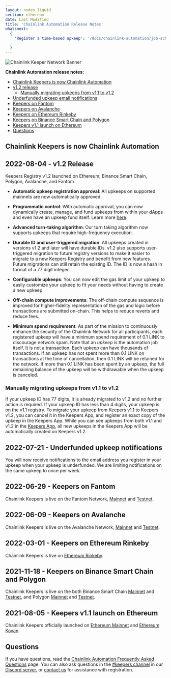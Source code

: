 ```yaml
---
layout: nodes.liquid
section: ethereum
date: Last Modified
title: 'Chainlink Automation Release Notes'
whatsnext:
  {
    'Register a time-based upkeep': '/docs/chainlink-automation/job-scheduler/','Register a Custom Logic Upkeep': '/docs/chainlink-automation/register-upkeep/',

  }
---
```

![Chainlink Keeper Network Banner](/images/contract-devs/generic-banner.png)


**Chainlink Automation release notes:**

- [Chainlink Keepers is now Chainlink Automation](#chainlink-keepers-is-now-chainlink-automation)
- [v1.2 release](#2022-08-04---v12-release)
  - [Manually migrating upkeeps from v1.1 to v1.2](#manually-migrating-upkeeps-from-v11-to-v12)
- [Underfunded upkeep email notifications](#2022-07-21---underfunded-upkeep-notifications)
- [Keepers on Fantom](#2022-06-29---keepers-on-fantom)
- [Keepers on Avalanche](#2022-06-09---keepers-on-avalanche)
- [Keepers on Ethereum Rinkeby](#2022-03-01---keepers-on-ethereum-rinkeby)
- [Keepers on Binance Smart Chain and Polygon](#2021-11-18---keepers-on-binance-smart-chain-and-polygon)
- [Keepers v1.1 launch on Ethereum](#2021-08-05---keepers-v11-launch-on-ethereum)
- [Questions](#questions)

## Chainlink Keepers is now Chainlink Automation

## 2022-08-04 - v1.2 Release

Keepers Registry v1.2 launched on Ethereum, Binance Smart Chain, Polygon, Avalanche, and Fantom

- **Automatic upkeep registration approval**: All upkeeps on supported mainnets are now automatically approved.

- **Programmatic control**: With automatic approval, you can now dynamically create, manage, and fund upkeeps from within your dApps and even have an upkeep fund itself. Learn more [here](/docs/chainlink-automation/register-upkeep/#register-an-upkeep-using-your-own-deployed-contract).

- **Advanced turn-taking algorithm**: Our turn taking algorithm now supports upkeeps that require high-frequency execution.

- **Durable ID and user-triggered migration**: All upkeeps created in versions v1.2 and later will have durable IDs. v1.2 also supports user-triggered migration to future registry versions to make it easier to migrate to a new Keepers Registry and benefit from new features. Future migrations can still retain the existing ID. The ID is now a hash in format of a 77 digit integer.

- **Configurable upkeeps**: You can now edit the gas limit of your upkeep to easily customize your upkeep to fit your needs without having to create a new upkeep.

- **Off-chain compute improvements**: The off-chain compute sequence is improved for higher-fidelity representation of the gas and logic before transactions are submitted on-chain. This helps to reduce reverts and reduce fees.

- **Minimum spend requirement**: As part of the mission to continuously enhance the security of the Chainlink Network for all participants, each registered upkeep will have a minimum spend requirement of 0.1 LINK to discourage network spam. Note that an *upkeep* is the automation job itself. It is not a transaction. Each upkeep can have thousands of transactions. If an upkeep has not spent more than 0.1 LINK on transactions at the time of cancellation, then 0.1 LINK will be retained for the network. If more than 0.1 LINK has been spent by an upkeep, the full remaining balance of the upkeep will be withdrawable when the upkeep is canceled.

### Manually migrating upkeeps from v1.1 to v1.2

If your upkeep ID has 77 digits, it is already migrated to v1.2 and no further action is required. If your upkeep ID has less than 4 digits, your upkeep is on the v1.1 registry. To migrate your upkeep from Keepers v1.1 to Keepers v1.2, you can cancel it in the Keepers App, and register an exact copy of the upkeep in the Keepers App. While you can see upkeeps from both v1.1 and v1.2 in the [Keepers App](https://automation.chain.link), all new upkeeps in the Keepers App will be automatically created on Keepers v1.2.

## 2022-07-21 - Underfunded upkeep notifications

You will now receive notifications to the email address you register in your upkeep when your upkeep is underfunded. We are limiting notifications on the same upkeep to once per week.

## 2022-06-29 - Keepers on Fantom

Chainlink Keepers is live on the Fantom Network, [Mainnet](https://automation.chain.link/fantom) and [Testnet](https://automation.chain.link/fantom-testnet).

## 2022-06-09 - Keepers on Avalanche

Chainlink Keepers is live on the Avalanche Network, [Mainnet](https://automation.chain.link/avalanche) and [Testnet](https://automation.chain.link/fuji).

## 2022-03-01 - Keepers on Ethereum Rinkeby

Chainlink Keepers is live on [Ethereum Rinkeby](https://automation.chain.link/rinkeby).

## 2021-11-18 - Keepers on Binance Smart Chain and Polygon

Chainlink Keepers is live on the both Binance Smart Chain [Mainnet](https://automation.chain.link/bsc) and [Testnet](https://automation.chain.link/chapel), and Polygon [Mainnet](https://automation.chain.link/polygon) and [Testnet](https://automation.chain.link/mumbai).

## 2021-08-05 - Keepers v1.1 launch on Ethereum

Chainlink Keepers officially launched on [Ethereum Mainnet](https://automation.chain.link/mainnet) and [Ethereum Kovan](https://automation.chain.link/kovan).

## Questions

If you have questions, read the [Chainlink Automation Frequently Asked Questions](../faqs/) page. You can also ask questions in the [#keepers channel](https://discord.com/channels/592041321326182401/821350860302581771) in our [Discord server](https://discord.gg/qj9qarT), or [contact us](https://forms.gle/WadxnzzjHPtta5Zd9) for assistance with registration.
